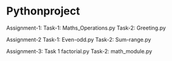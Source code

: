 # Pythonproject


Assignment-1: Task-1: Maths_Operations.py Task-2: Greeting.py

Assignment-2 Task-1: Even-odd.py Task-2: Sum-range.py

Assignment-3: Task 1 factorial.py Task-2: math_module.py

